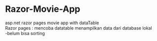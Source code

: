 # Razor-Movie-App
asp.net razor pages movie app with dataTable
<br>
Razor pages : mencoba datatable menampilkan data dari database lokal 
<br>
-belum bisa sorting
